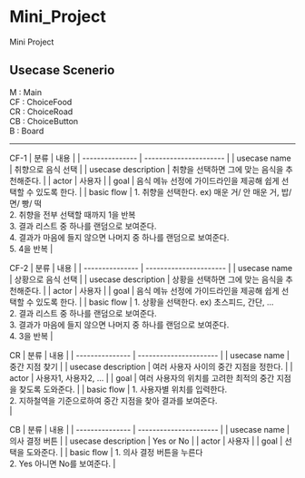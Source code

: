 # Mini_Project
Mini Project
## Usecase Scenerio

M : Main <br>
CF : ChoiceFood <br>
CR : ChoiceRoad <br>
CB : ChoiceButton<br>
B : Board <br>
<hr>

CF-1
| 분류 | 내용 |
| --------------- | ---------------------- |
| usecase name | 취향으로 음식 선택 |
| usecase description | 취향을 선택하면 그에 맞는 음식을 추천해준다. |
| actor | 사용자 |
| goal | 음식 메뉴 선정에 가이드라인을 제공해 쉽게 선택할 수 있도록 한다. |
| basic flow | 1. 취향을 선택한다. ex) 매운 거/ 안 매운 거, 밥/ 면/ 빵/ 떡<br> 2. 취향을 전부 선택할 때까지 1을 반복<br> 3. 결과 리스트 중 하나를 랜덤으로 보여준다.<br> 4. 결과가 마음에 들지 않으면 나머지 중 하나를 랜덤으로 보여준다. <br> 5. 4을 반복 |

CF-2
| 분류 | 내용 |
| --------------- | ---------------------- |
| usecase name | 상황으로 음식 선택 |
| usecase description | 상황을 선택하면 그에 맞는 음식을 추천해준다. |
| actor | 사용자 |
| goal | 음식 메뉴 선정에 가이드라인을 제공해 쉽게 선택할 수 있도록 한다. |
| basic flow | 1. 상황을 선택한다. ex) 초스피드, 간단, ...<br> 2. 결과 리스트 중 하나를 랜덤으로 보여준다.<br> 3. 결과가 마음에 들지 않으면 나머지 중 하나를 랜덤으로 보여준다. <br> 4. 3을 반복 |

CR
| 분류 | 내용 |
| --------------- | ---------------------- |
| usecase name | 중간 지점 찾기 |
| usecase description | 여러 사용자 사이의 중간 지점을 정한다. |
| actor | 사용자1, 사용자2, ... |
| goal | 여러 사용자의 위치를 고려한 최적의 중간 지점을 찾도록 도와준다. |
| basic flow | 1. 사용자별 위치를 입력한다.<br> 2. 지하철역을 기준으로하여 중간 지점을 찾아 결과를 보여준다.<br>  |

CB
| 분류 | 내용 |
| --------------- | ---------------------- |
| usecase name | 의사 결정 버튼 |
| usecase description | Yes or No |
| actor | 사용자 |
| goal | 선택을 도와준다. |
| basic flow | 1. 의사 결정 버튼을 누른다<br> 2. Yes 아니면 No를 보여준다. |
